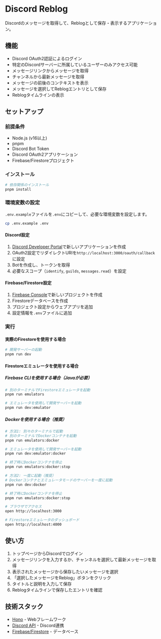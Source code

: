 # Discord Reblog

Discordのメッセージを取得して、Reblogとして保存・表示するアプリケーション。

## 機能

- Discord OAuth2認証によるログイン
- 特定のDiscordサーバーに所属しているユーザーのみアクセス可能
- メッセージリンクからメッセージを取得
- チャンネルから最新メッセージを取得
- メッセージの前後のコンテキストを表示
- メッセージを選択してReblogエントリとして保存
- Reblogタイムラインの表示

## セットアップ

### 前提条件

- Node.js (v16以上)
- pnpm
- Discord Bot Token
- Discord OAuth2アプリケーション
- Firebase/Firestoreプロジェクト

### インストール

```bash
# 依存関係のインストール
pnpm install
```

### 環境変数の設定

`.env.example`ファイルを`.env`にコピーして、必要な環境変数を設定します。

```bash
cp .env.example .env
```

#### Discord設定

1. [Discord Developer Portal](https://discord.com/developers/applications)で新しいアプリケーションを作成
2. OAuth2設定でリダイレクトURIを`http://localhost:3000/oauth/callback`に設定
3. Botを作成し、トークンを取得
4. 必要なスコープ（`identify`, `guilds`, `messages.read`）を設定

#### Firebase/Firestore設定

1. [Firebase Console](https://console.firebase.google.com/)で新しいプロジェクトを作成
2. Firestoreデータベースを作成
3. プロジェクト設定からウェブアプリを追加
4. 設定情報を`.env`ファイルに追加

### 実行

#### 実際のFirestoreを使用する場合

```bash
# 開発サーバーの起動
pnpm run dev
```

#### Firestoreエミュレータを使用する場合

##### Firebase CLIを使用する場合（Javaが必要）

```bash
# 別のターミナルでFirestoreエミュレータを起動
pnpm run emulators

# エミュレータを使用して開発サーバーを起動
pnpm run dev:emulator
```

##### Dockerを使用する場合（推奨）

```bash
# 方法1: 別々のターミナルで起動
# 別のターミナルでDockerコンテナを起動
pnpm run emulators:docker

# エミュレータを使用して開発サーバーを起動
pnpm run dev:emulator:docker

# 終了時にDockerコンテナを停止
pnpm run emulators:docker:stop
```

```bash
# 方法2: 一度に起動（推奨）
# Dockerコンテナとエミュレータモードのサーバーを一度に起動
pnpm run dev:docker

# 終了時にDockerコンテナを停止
pnpm run emulators:docker:stop
```

```bash
# ブラウザでアクセス
open http://localhost:3000

# Firestoreエミュレータのダッシュボード
open http://localhost:4000
```

## 使い方

1. トップページからDiscordでログイン
2. メッセージリンクを入力するか、チャンネルを選択して最新メッセージを取得
3. 表示されたメッセージから保存したいメッセージを選択
4. 「選択したメッセージをReblog」ボタンをクリック
5. タイトルと説明を入力して保存
6. Reblogタイムラインで保存したエントリを確認

## 技術スタック

- [Hono](https://hono.dev/) - Webフレームワーク
- [Discord API](https://discord.com/developers/docs/intro) - Discord連携
- [Firebase/Firestore](https://firebase.google.com/docs/firestore) - データベース
